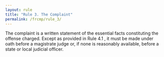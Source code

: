 ```yaml
---
layout: rule
title: "Rule 3. The Complaint"
permalink: /frcmp/rule_3/
---
```


The complaint is a written statement of the essential facts constituting the offense charged. Except as provided in Rule 4.1 , it must be made under oath before a magistrate judge or, if none is reasonably available, before a state or local judicial officer.